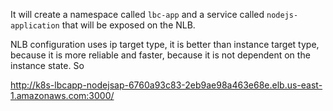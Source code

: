 It will create a namespace called `lbc-app` and a service called `nodejs-application` that will be exposed on the NLB.

NLB configuration uses ip target type, it is better than instance target type, because it is more reliable and faster, because it is not dependent on the instance state. So 

http://k8s-lbcapp-nodejsap-6760a93c83-2eb9ae98a463e68e.elb.us-east-1.amazonaws.com:3000/